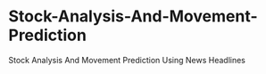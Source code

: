 # Stock-Analysis-And-Movement-Prediction
Stock Analysis And Movement Prediction Using News Headlines
